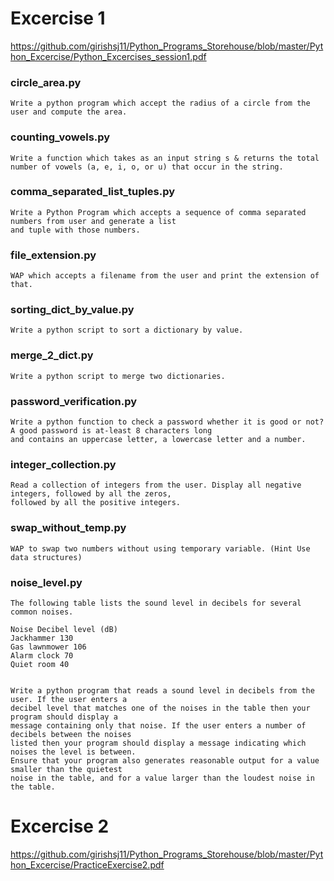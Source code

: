 # Excercise 1
    
https://github.com/girishsj11/Python_Programs_Storehouse/blob/master/Python_Excercise/Python_Excercises_session1.pdf

### circle_area.py

    Write a python program which accept the radius of a circle from the user and compute the area.
  
### counting_vowels.py

    Write a function which takes as an input string s & returns the total number of vowels (a, e, i, o, or u) that occur in the string.

### comma_separated_list_tuples.py
    
    Write a Python Program which accepts a sequence of comma separated numbers from user and generate a list 
    and tuple with those numbers.

### file_extension.py
    
    WAP which accepts a filename from the user and print the extension of that.
  
### sorting_dict_by_value.py

    Write a python script to sort a dictionary by value.
  
### merge_2_dict.py

    Write a python script to merge two dictionaries.
  
### password_verification.py

    Write a python function to check a password whether it is good or not? A good password is at-least 8 characters long 
    and contains an uppercase letter, a lowercase letter and a number.
  
### integer_collection.py

    Read a collection of integers from the user. Display all negative integers, followed by all the zeros, 
    followed by all the positive integers.

### swap_without_temp.py

    WAP to swap two numbers without using temporary variable. (Hint Use data structures)
    
### noise_level.py

    The following table lists the sound level in decibels for several common noises.
    
    Noise Decibel level (dB)
    Jackhammer 130
    Gas lawnmower 106
    Alarm clock 70
    Quiet room 40
    
    
    Write a python program that reads a sound level in decibels from the user. If the user enters a 
    decibel level that matches one of the noises in the table then your program should display a 
    message containing only that noise. If the user enters a number of decibels between the noises 
    listed then your program should display a message indicating which noises the level is between. 
    Ensure that your program also generates reasonable output for a value smaller than the quietest 
    noise in the table, and for a value larger than the loudest noise in the table.


# Excercise 2
    
https://github.com/girishsj11/Python_Programs_Storehouse/blob/master/Python_Excercise/PracticeExercise2.pdf 
